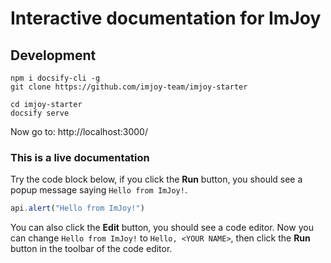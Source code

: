 # Interactive documentation for ImJoy

## Development
```
npm i docsify-cli -g
git clone https://github.com/imjoy-team/imjoy-starter
```

```
cd imjoy-starter
docsify serve
```
Now go to: http://localhost:3000/


### This is a live documentation

Try the code block below, if you click the **Run** button, you should see a popup message saying `Hello from ImJoy!`.
<!-- ImJoyPlugin: {"type": "iframe", "passive": true, "editor_height": "200px"} -->
```js
api.alert("Hello from ImJoy!")
```
You can also click the **Edit** button, you should see a code editor. Now you can change `Hello from ImJoy!` to `Hello, <YOUR NAME>`, then click the **Run** button in the toolbar of the code editor.